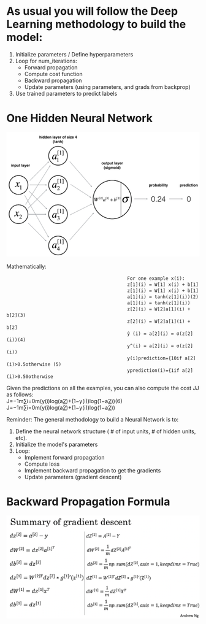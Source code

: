  # As usual you will follow the Deep Learning methodology to build the model:

1. Initialize parameters / Define hyperparameters
2. Loop for num_iterations:
    * Forward propagation
    * Compute cost function
    * Backward propagation
    * Update parameters (using parameters, and grads from backprop) 
3. Use trained parameters to predict labels


# One Hidden Neural Network

![Neural Network](https://github.com/Kunal614/Machine-Learning/blob/master/neural_network/classification_kiank.png)

Mathematically:

                                                For one example x(i):
                                                z[1](i) = W[1] x(i) + b[1]
                                                z[1](i) = W[1] x(i) + b[1]
                                                a[1](i) = tanh(z[1](i))(2)
                                                a[1](i) = tanh⁡(z[1](i))
                                                z[2](i) = W[2]a[1](i) + b[2](3)
                                                z[2](i) = W[2]a[1](i) + b[2]
                                                ŷ (i) = a[2](i) = σ(z[2](i))(4)
                                                y^(i) = a[2](i) = σ(z[2](i))
                                                y(i)prediction={10if a[2](i)>0.5otherwise (5)
                                                yprediction(i)={1if a[2](i)>0.50otherwise

Given the predictions on all the examples, you can also compute the cost JJ as follows:\
J=−1m∑i=0m(y(i)log(a[2](i))+(1−y(i))log(1−a[2](i)))(6)\
J=−1m∑i=0m(y(i)log⁡(a[2](i))+(1−y(i))log⁡(1−a[2](i)))

Reminder: The general methodology to build a Neural Network is to:

1. Define the neural network structure ( # of input units,  # of hidden units, etc). 
2. Initialize the model's parameters
3. Loop:
    - Implement forward propagation
    - Compute loss
    - Implement backward propagation to get the gradients
    - Update parameters (gradient descent)


# Backward Propagation Formula
![Backward Propagation](https://github.com/Kunal614/Machine-Learning/blob/master/neural_network/grad_summary.png)
